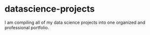 # datascience-projects
I am compiling all of my data science projects into one organized and professional portfolio.
